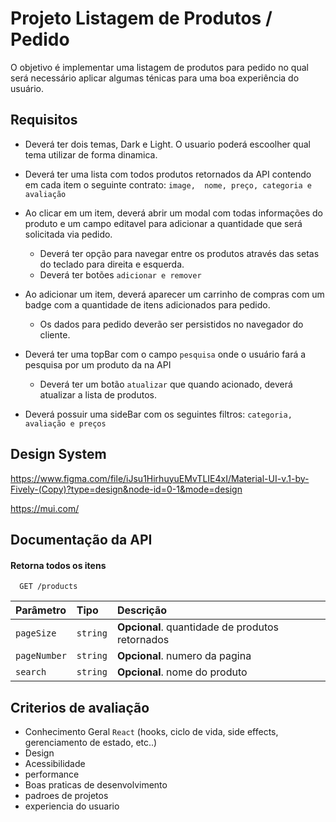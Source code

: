 
# Projeto Listagem de Produtos / Pedido

O objetivo é implementar uma listagem de produtos para pedido no qual será necessário aplicar algumas ténicas para uma boa experiência do usuário.




## Requisitos

- Deverá ter dois temas, Dark e Light. O usuario poderá escoolher qual tema utilizar de forma dinamica.

- Deverá ter uma lista com todos produtos retornados da API contendo em cada item o seguinte contrato:
`image,  nome, preço, categoria e avaliação`

- Ao clicar em um item, deverá abrir um modal com todas informações do produto e um campo editavel para adicionar a quantidade que será solicitada via pedido.
  - Deverá ter opção para navegar entre os produtos através das setas do teclado para direita e esquerda. 
  - Deverá ter botões `adicionar e remover`

- Ao adicionar um item, deverá aparecer um carrinho de compras com um badge com a quantidade de itens adicionados para pedido.
    - Os dados para pedido deverão ser persistidos no navegador do cliente. 

- Deverá ter uma topBar com o campo `pesquisa` onde o usuário fará a pesquisa por um produto da na API
    - Deverá ter um botão `atualizar` que quando acionado, deverá atualizar a lista de produtos.

- Deverá possuir uma sideBar com os seguintes filtros: `categoria, avaliação e preços`



## Design System

https://www.figma.com/file/iJsu1HirhuyuEMvTLIE4xI/Material-UI-v.1-by-Fively-(Copy)?type=design&node-id=0-1&mode=design

https://mui.com/


## Documentação da API

#### Retorna todos os itens

```http
  GET /products
```

| Parâmetro   | Tipo       | Descrição                           |
| :---------- | :--------- | :---------------------------------- |
| `pageSize` | `string` | **Opcional**. quantidade de produtos retornados |
| `pageNumber` | `string` | **Opcional**. numero da pagina |
| `search` | `string` | **Opcional**. nome do produto |


## Criterios de avaliação

- Conhecimento Geral `React` (hooks, ciclo de vida, side effects, gerenciamento de estado, etc..)
- Design
- Acessibilidade
- performance
- Boas praticas de desenvolvimento
- padroes de projetos
- experiencia do usuario

